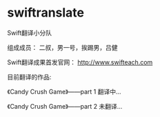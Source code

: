 swiftranslate
=============

Swift翻译小分队

组成成员：
二叔，男一号，挨踢男，吕健

Swift翻译成果首发官网：
http://www.swifteach.com

目前翻译的作品:

《Candy Crush Game》——part 1 翻译中...

《Candy Crush Game》——part 2 未翻译...


